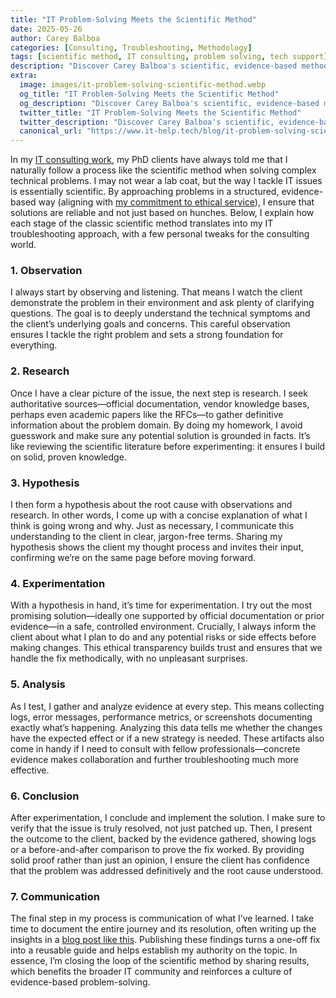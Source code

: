 ```yaml
---
title: "IT Problem-Solving Meets the Scientific Method"
date: 2025-05-26
author: Carey Balboa
categories: [Consulting, Troubleshooting, Methodology]
tags: [scientific method, IT consulting, problem solving, tech support]
description: "Discover Carey Balboa's scientific, evidence-based method for IT consulting and complex problem-solving, ensuring reliable and effective tech solutions."
extra:
  image: images/it-problem-solving-scientific-method.webp
  og_title: "IT Problem-Solving Meets the Scientific Method"
  og_description: "Discover Carey Balboa's scientific, evidence-based method for IT consulting and complex problem-solving, ensuring reliable and effective tech solutions."
  twitter_title: "IT Problem-Solving Meets the Scientific Method"
  twitter_description: "Discover Carey Balboa's scientific, evidence-based method for IT consulting and complex problem-solving, ensuring reliable and effective tech solutions."
  canonical_url: "https://www.it-help.tech/blog/it-problem-solving-scientific-method/"
---
```


In my [IT consulting work](/services/), my PhD clients have always told me that I naturally follow a process like the scientific method when solving complex technical problems. I may not wear a lab coat, but the way I tackle IT issues is essentially scientific. By approaching problems in a structured, evidence-based way (aligning with [my commitment to ethical service](/about/)), I ensure that solutions are reliable and not just based on hunches. Below, I explain how each stage of the classic scientific method translates into my IT troubleshooting approach, with a few personal tweaks for the consulting world.

### 1. Observation

I always start by observing and listening. That means I watch the client demonstrate the problem in their environment and ask plenty of clarifying questions. The goal is to deeply understand the technical symptoms and the client’s underlying goals and concerns. This careful observation ensures I tackle the right problem and sets a strong foundation for everything.

### 2. Research

Once I have a clear picture of the issue, the next step is research. I seek authoritative sources—official documentation, vendor knowledge bases, perhaps even academic papers like the RFCs—to gather definitive information about the problem domain. By doing my homework, I avoid guesswork and make sure any potential solution is grounded in facts. It’s like reviewing the scientific literature before experimenting: it ensures I build on solid, proven knowledge.

### 3. Hypothesis

I then form a hypothesis about the root cause with observations and research. In other words, I come up with a concise explanation of what I think is going wrong and why. Just as necessary, I communicate this understanding to the client in clear, jargon-free terms. Sharing my hypothesis shows the client my thought process and invites their input, confirming we’re on the same page before moving forward.

### 4. Experimentation

With a hypothesis in hand, it’s time for experimentation. I try out the most promising solution—ideally one supported by official documentation or prior evidence—in a safe, controlled environment. Crucially, I always inform the client about what I plan to do and any potential risks or side effects before making changes. This ethical transparency builds trust and ensures that we handle the fix methodically, with no unpleasant surprises.

### 5. Analysis

As I test, I gather and analyze evidence at every step. This means collecting logs, error messages, performance metrics, or screenshots documenting exactly what’s happening. Analyzing this data tells me whether the changes have the expected effect or if a new strategy is needed. These artifacts also come in handy if I need to consult with fellow professionals—concrete evidence makes collaboration and further troubleshooting much more effective.

### 6. Conclusion

After experimentation, I conclude and implement the solution. I make sure to verify that the issue is truly resolved, not just patched up. Then, I present the outcome to the client, backed by the evidence gathered, showing logs or a before-and-after comparison to prove the fix worked. By providing solid proof rather than just an opinion, I ensure the client has confidence that the problem was addressed definitively and the root cause understood.

### 7. Communication

The final step in my process is communication of what I’ve learned. I take time to document the entire journey and its resolution, often writing up the insights in a [blog post like this](/blog/). Publishing these findings turns a one-off fix into a reusable guide and helps establish my authority on the topic. In essence, I’m closing the loop of the scientific method by sharing results, which benefits the broader IT community and reinforces a culture of evidence-based problem-solving.

